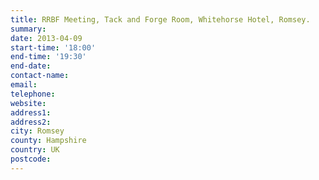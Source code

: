 ```yaml
---
title: RRBF Meeting, Tack and Forge Room, Whitehorse Hotel, Romsey.
summary: 
date: 2013-04-09
start-time: '18:00'
end-time: '19:30'
end-date: 
contact-name: 
email: 
telephone: 
website: 
address1: 
address2: 
city: Romsey
county: Hampshire
country: UK
postcode: 
---
```

